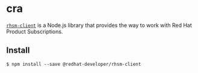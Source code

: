 # cra

[`rhsm-client`](https://github.com/redhat-developer/redhat-javascript-api-rest-api-clients/packages/rhsm#readme) is a Node.js
library that provides the way to work with Red Hat Product Subscriptions.

## Install

`$ npm install --save @redhat-developer/rhsm-client`
